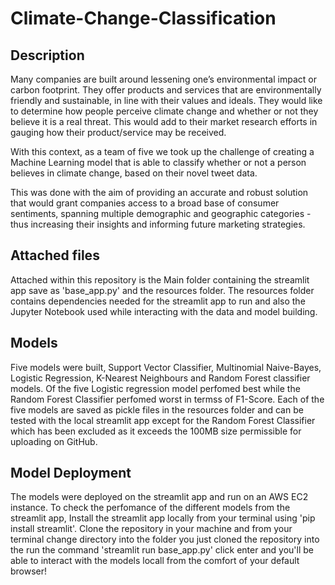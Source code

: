 # Climate-Change-Classification

## Description
Many companies are built around lessening one’s environmental impact or carbon footprint. They offer products and services that are environmentally friendly and sustainable, in line with their values and ideals. They would like to determine how people perceive climate change and whether or not they believe it is a real threat. This would add to their market research efforts in gauging how their product/service may be received.

With this context, as a team of five we took up the challenge of creating a Machine Learning model that is able to classify whether or not a person believes in climate change, based on their novel tweet data.

This was done with the aim of providing an accurate and robust solution that would grant companies access to a broad base of consumer sentiments, spanning multiple demographic and geographic categories - thus increasing their insights and informing future marketing strategies.

## Attached files
Attached within this repository is the Main folder containing the streamlit app save as 'base_app.py' and the resources folder. The resources folder contains dependencies needed for the streamlit app to run and also the Jupyter Notebook used while interacting with the data and model building.

## Models
Five models were built, Support Vector Classifier, Multinomial Naive-Bayes, Logistic Regression, K-Nearest Neighbours and Random Forest classifier models. 
Of the five Logistic regression model perfomed best while the Random Forest Classifier perfomed worst in termss of F1-Score.
Each of the five models are saved as pickle files in the resources folder and can be tested with the local streamlit app except for the Random Forest Classifier which has been excluded as it exceeds the 100MB size permissible for uploading on GitHub.

## Model Deployment
The models were deployed on the streamlit app and run on an AWS EC2 instance. To check the perfomance of the different models from the streamlit app, Install  the streamlit app locally from your terminal using 'pip install streamlit'.
Clone the repository in your machine and from your terminal change directory into the folder you just cloned the repository into the run the command 'streamlit run base_app.py' click enter and you'll be able to interact with the models locall from the comfort of your default browser!
